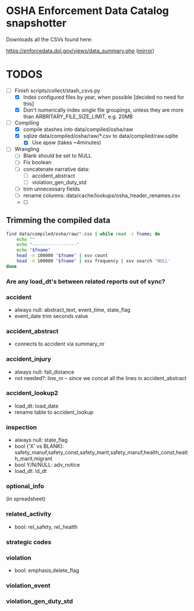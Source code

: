 # OSHA Enforcement Data Catalog snapshotter


Downloads all the CSVs found here:

https://enforcedata.dol.gov/views/data_summary.php ([mirror](https://enforcedata.dol.gov/views/data_summary.php))


# TODOS

- [ ] Finish scripts/collect/stash_csvs.py
    - [X] Index configured files by year, when possible [decided no need for this]
    - [X] Don't numerically index single file groupings, unless they are more than ARBRITARY_FILE_SIZE_LIMIT, e.g. 20MB
- [ ] Compiling
    - [x] compile stashes into data/compiled/osha/raw
    - [x] sqlize data/compiled/osha/raw/*.csv to data/compiled/raw.sqlite
        - [x] Use apsw (takes ~4minutes)

- [ ] Wrangling
    - [ ] Blank should be set to NULL
    - [ ] Fix boolean
    - [ ] concatenate narrative data:
        - [ ] accident_abstract
        - [ ] violation_gen_duty_std
    - [ ] trim unnecessary fields
    - [ ] rename columns: data/cache/lookups/osha_header_renames.csv
    - [ ] 

## Trimming the compiled data

```sh
find data/compiled/osha/raw/*.csv | while read -r fname; do
    echo ""
    echo "-----------------"
    echo "$fname"
    head -n 100000 "$fname" | xsv count
    head -n 100000 "$fname" | xsv frequency | xsv search 'NULL'
done
```


### Are any load_dt's between related reports out of sync?



### accident

- always null: abstract_text, event_time, state_flag
- event_date trim seconds value

### accident_abstract
- connects to accident via summary_nr

### accident_injury
- always null: fall_distance
- not needed?: line_nr – since we concat all the lines in accident_abstract

### accident_lookup2
- load_dt: load_date
- rename table to accident_lookup

### inspection
- always null: state_flag
- bool ('X' vs BLANK): safety_manuf,safety_const,safety_marit,safety_manuf,health_const,health_marit,migrant
- bool Y/N/NULL: adv_notice
- load_dt: ld_dt

### optional_info
(in spreadsheet)

### related_activity
- bool: rel_safety, rel_health

### strategic codes

### violation
- bool: emphasis,delete_flag

### violation_event

### violation_gen_duty_std
